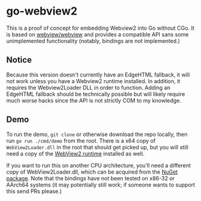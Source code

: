 # go-webview2
This is a proof of concept for embedding Webview2 into Go without CGo. It is based on [webview/webview](https://github.com/webview/webview) and provides a compatible API sans some unimplemented functionality (notably, bindings are not implemented.)

## Notice
Because this version doesn't currently have an EdgeHTML fallback, it will not work unless you have a Webview2 runtime installed. In addition, it requires the Webview2Loader DLL in order to function. Adding an EdgeHTML fallback should be technically possible but will likely require much worse hacks since the API is not strictly COM to my knowledge.

## Demo
To run the demo, `git clone` or otherwise download the repo locally, then run `go run ./cmd/demo` from the root. There is a x64 copy of `WebView2Loader.dll` in the root that should get picked up, but you will still need a copy of the [WebView2 runtime](https://developer.microsoft.com/en-us/microsoft-edge/webview2/) installed as well.

If you want to run this on another CPU architecture, you'll need a different copy of WebView2Loader.dll, which can be acquired from the [NuGet package](https://www.nuget.org/packages/Microsoft.Web.WebView2). Note that the bindings have not been tested on x86-32 or AArch64 systems (it may potentially still work; if someone wants to support this send PRs please.)
